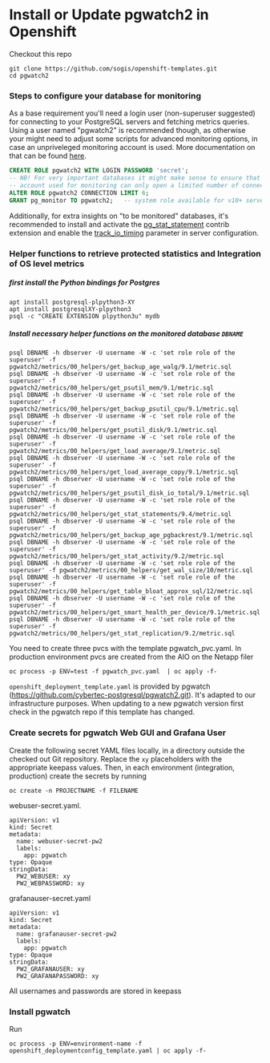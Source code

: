 # Install or Update pgwatch2 in Openshift
Checkout this repo 
```
git clone https://github.com/sogis/openshift-templates.git
cd pgwatch2
```
### Steps to configure your database for monitoring

As a base requirement you'll need a login user (non-superuser suggested) for connecting to your PostgreSQL servers and fetching metrics queries.
Using a user named "pgwatch2" is recommended though, as otherwise your might need to adjust some scripts for advanced monitoring options,
in case an unpriveleged monitoring account is used.  More documentation on that can be found [here](https://pgwatch2.readthedocs.io/en/latest/preparing_databases.html).

```sql
CREATE ROLE pgwatch2 WITH LOGIN PASSWORD 'secret';
-- NB! For very important databases it might make sense to ensure that the user
-- account used for monitoring can only open a limited number of connections (there are according checks in code also though)
ALTER ROLE pgwatch2 CONNECTION LIMIT 6;
GRANT pg_monitor TO pgwatch2;   -- system role available for v10+ servers to reduce superuser usage
```

Additionally, for extra insights on "to be monitored" databases, it's recommended to install and activate the [pg_stat_statement](https://www.postgresql.org/docs/12/pgstatstatements.html)
contrib extension and enable the [track_io_timing](https://www.postgresql.org/docs/current/static/runtime-config-statistics.html#GUC-TRACK-IO-TIMING)
parameter in server configuration.

### Helper functions to retrieve protected statistics and Integration of OS level metrics
##### first install the Python bindings for Postgres
```
apt install postgresql-plpython3-XY
apt install postgresqlXY-plpython3
psql -c "CREATE EXTENSION plpython3u" mydb
```
##### Install necessary helper functions on the monitored database `DBNAME`
```
psql DBNAME -h dbserver -U username -W -c 'set role role of the superuser' -f pgwatch2/metrics/00_helpers/get_backup_age_walg/9.1/metric.sql
psql DBNAME -h dbserver -U username -W -c 'set role role of the superuser' -f pgwatch2/metrics/00_helpers/get_psutil_mem/9.1/metric.sql
psql DBNAME -h dbserver -U username -W -c 'set role role of the superuser' -f pgwatch2/metrics/00_helpers/get_backup_psutil_cpu/9.1/metric.sql
psql DBNAME -h dbserver -U username -W -c 'set role role of the superuser' -f pgwatch2/metrics/00_helpers/get_psutil_disk/9.1/metric.sql
psql DBNAME -h dbserver -U username -W -c 'set role role of the superuser' -f pgwatch2/metrics/00_helpers/get_load_average/9.1/metric.sql
psql DBNAME -h dbserver -U username -W -c 'set role role of the superuser' -f pgwatch2/metrics/00_helpers/get_load_average_copy/9.1/metric.sql
psql DBNAME -h dbserver -U username -W -c 'set role role of the superuser' -f pgwatch2/metrics/00_helpers/get_psutil_disk_io_total/9.1/metric.sql
psql DBNAME -h dbserver -U username -W -c 'set role role of the superuser' -f pgwatch2/metrics/00_helpers/get_stat_statements/9.4/metric.sql
psql DBNAME -h dbserver -U username -W -c 'set role role of the superuser' -f pgwatch2/metrics/00_helpers/get_backup_age_pgbackrest/9.1/metric.sql
psql DBNAME -h dbserver -U username -W -c 'set role role of the superuser' -f pgwatch2/metrics/00_helpers/get_stat_activity/9.2/metric.sql
psql DBNAME -h dbserver -U username -W -c 'set role role of the superuser' -f pgwatch2/metrics/00_helpers/get_wal_size/10/metric.sql
psql DBNAME -h dbserver -U username -W -c 'set role role of the superuser' -f pgwatch2/metrics/00_helpers/get_table_bloat_approx_sql/12/metric.sql
psql DBNAME -h dbserver -U username -W -c 'set role role of the superuser' -f pgwatch2/metrics/00_helpers/get_smart_health_per_device/9.1/metric.sql
psql DBNAME -h dbserver -U username -W -c 'set role role of the superuser' -f pgwatch2/metrics/00_helpers/get_stat_replication/9.2/metric.sql
```
You need to create three pvcs with the template pgwatch_pvc.yaml. In production environment pvcs are created from the AIO on the Netapp filer 
``` 
oc process -p ENV=test -f pgwatch_pvc.yaml  | oc apply -f-
```
`openshift_deployment_template.yaml` is provided by pgwatch (https://github.com/cybertec-postgresql/pgwatch2.git). It's adapted to our infrastructure purposes.
When updating to a new pgwatch version first check in the pgwatch repo if this template has changed.

### Create secrets for pgwatch Web GUI and Grafana User
Create the following secret YAML files locally, in a directory outside the checked out Git repository. Replace the `xy` placeholders with the appropriate keepass values. Then, in each environment (integration, production) create the secrets by running
```
oc create -n PROJECTNAME -f FILENAME
```
webuser-secret.yaml.
```
apiVersion: v1
kind: Secret
metadata:
  name: webuser-secret-pw2
  labels:
    app: pgwatch
type: Opaque
stringData:
  PW2_WEBUSER: xy
  PW2_WEBPASSWORD: xy
```
grafanauser-secret.yaml
```
apiVersion: v1
kind: Secret
metadata:
  name: grafanauser-secret-pw2
  labels:
    app: pgwatch
type: Opaque
stringData:
  PW2_GRAFANAUSER: xy
  PW2_GRAFANAPASSWORD: xy
```
All usernames and passwords are stored in keepass
### Install pgwatch
Run
```
oc process -p ENV=environment-name -f openshift_deploymentconfig_template.yaml | oc apply -f-
```
